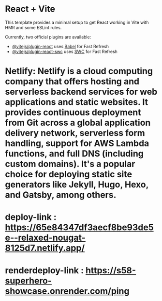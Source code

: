 # React + Vite

This template provides a minimal setup to get React working in Vite with HMR and some ESLint rules.

Currently, two official plugins are available:

- [@vitejs/plugin-react](https://github.com/vitejs/vite-plugin-react/blob/main/packages/plugin-react/README.md) uses [Babel](https://babeljs.io/) for Fast Refresh
- [@vitejs/plugin-react-swc](https://github.com/vitejs/vite-plugin-react-swc) uses [SWC](https://swc.rs/) for Fast Refresh

# Netlify: Netlify is a cloud computing company that offers hosting and serverless backend services for web applications and static websites. It provides continuous deployment from Git across a global application delivery network, serverless form handling, support for AWS Lambda functions, and full DNS (including custom domains). It's a popular choice for deploying static site generators like Jekyll, Hugo, Hexo, and Gatsby, among others.
# deploy-link : https://65e84347df3aecf8be93de5e--relaxed-nougat-8125d7.netlify.app/
# renderdeploy-link : https://s58-superhero-showcase.onrender.com/ping